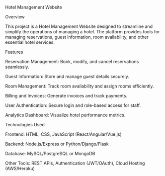 Hotel Management Website

Overview

This project is a Hotel Management Website designed to streamline and simplify the operations of managing a hotel. The platform provides tools for managing reservations, guest information, room availability, and other essential hotel services.

Features

Reservation Management: Book, modify, and cancel reservations seamlessly.

Guest Information: Store and manage guest details securely.

Room Management: Track room availability and assign rooms efficiently.

Billing and Invoices: Generate invoices and track payments.

User Authentication: Secure login and role-based access for staff.

Analytics Dashboard: Visualize hotel performance metrics.

Technologies Used

Frontend: HTML, CSS, JavaScript (React/Angular/Vue.js)

Backend: Node.js/Express or Python/Django/Flask

Database: MySQL/PostgreSQL or MongoDB

Other Tools: REST APIs, Authentication (JWT/OAuth), Cloud Hosting (AWS/Heroku)

